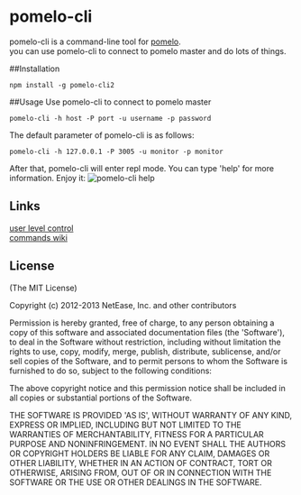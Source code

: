 pomelo-cli
========

pomelo-cli is a command-line tool for [pomelo](https://github.com/NetEase/pomelo).  
you can use pomelo-cli to connect to pomelo master and do lots of things.

##Installation
```
npm install -g pomelo-cli2
```
##Usage
Use pomelo-cli to connect to pomelo master  

```
pomelo-cli -h host -P port -u username -p password  
```  

The default parameter of pomelo-cli is as follows:

```  
pomelo-cli -h 127.0.0.1 -P 3005 -u monitor -p monitor 
```  

After that, pomelo-cli will enter repl mode. You can type 'help' for more information. 
Enjoy it:
![pomelo-cli help](http://ww1.sinaimg.cn/mw690/b7bc844fgw1eaa5s16o2uj20hv0k4whw.jpg)

## Links
[user level control](https://github.com/NetEase/pomelo-admin#user-level-control)  
[commands wiki](https://github.com/NetEase/pomelo-cli/wiki/pomelo-cli-man-page)

## License

(The MIT License)

Copyright (c) 2012-2013 NetEase, Inc. and other contributors

Permission is hereby granted, free of charge, to any person obtaining
a copy of this software and associated documentation files (the
'Software'), to deal in the Software without restriction, including
without limitation the rights to use, copy, modify, merge, publish,
distribute, sublicense, and/or sell copies of the Software, and to
permit persons to whom the Software is furnished to do so, subject to
the following conditions:

The above copyright notice and this permission notice shall be
included in all copies or substantial portions of the Software.

THE SOFTWARE IS PROVIDED 'AS IS', WITHOUT WARRANTY OF ANY KIND,
EXPRESS OR IMPLIED, INCLUDING BUT NOT LIMITED TO THE WARRANTIES OF
MERCHANTABILITY, FITNESS FOR A PARTICULAR PURPOSE AND NONINFRINGEMENT.
IN NO EVENT SHALL THE AUTHORS OR COPYRIGHT HOLDERS BE LIABLE FOR ANY
CLAIM, DAMAGES OR OTHER LIABILITY, WHETHER IN AN ACTION OF CONTRACT,
TORT OR OTHERWISE, ARISING FROM, OUT OF OR IN CONNECTION WITH THE
SOFTWARE OR THE USE OR OTHER DEALINGS IN THE SOFTWARE.

